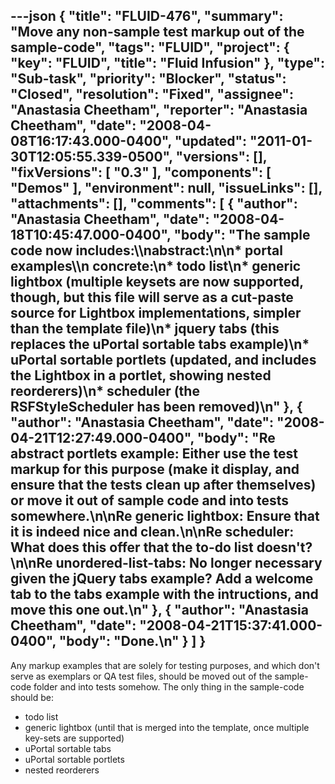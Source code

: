 ---json
{
  "title": "FLUID-476",
  "summary": "Move any non-sample test markup out of the sample-code",
  "tags": "FLUID",
  "project": {
    "key": "FLUID",
    "title": "Fluid Infusion"
  },
  "type": "Sub-task",
  "priority": "Blocker",
  "status": "Closed",
  "resolution": "Fixed",
  "assignee": "Anastasia Cheetham",
  "reporter": "Anastasia Cheetham",
  "date": "2008-04-08T16:17:43.000-0400",
  "updated": "2011-01-30T12:05:55.339-0500",
  "versions": [],
  "fixVersions": [
    "0.3"
  ],
  "components": [
    "Demos"
  ],
  "environment": null,
  "issueLinks": [],
  "attachments": [],
  "comments": [
    {
      "author": "Anastasia Cheetham",
      "date": "2008-04-18T10:45:47.000-0400",
      "body": "The sample code now includes:\\\nabstract:\n\n* portal examples\\\n  concrete:\n* todo list\n* generic lightbox (multiple keysets **are** now supported, though, but this file will serve as a cut-paste source for Lightbox implementations, simpler than the template file)\n* jquery tabs (this replaces the uPortal sortable tabs example)\n* uPortal sortable portlets (updated, and includes the Lightbox in a portlet, showing nested reorderers)\n* scheduler (the RSFStyleScheduler has been removed)\n"
    },
    {
      "author": "Anastasia Cheetham",
      "date": "2008-04-21T12:27:49.000-0400",
      "body": "Re abstract portlets example: Either use the test markup for this purpose (make it display, and ensure that the tests clean up after themselves) or move it out of sample code and into tests somewhere.\n\nRe generic lightbox: Ensure that it is indeed nice and clean.\n\nRe scheduler: What does this offer that the to-do list doesn't?\n\nRe unordered-list-tabs: No longer necessary given the jQuery tabs example? Add a welcome tab to the tabs example with the intructions, and move this one out.\n"
    },
    {
      "author": "Anastasia Cheetham",
      "date": "2008-04-21T15:37:41.000-0400",
      "body": "Done.\n"
    }
  ]
}
---
Any markup examples that are solely for testing purposes, and which don't serve as exemplars or QA test files, should be moved out of the sample-code folder and into tests somehow. The only thing in the sample-code should be:

* todo list
* generic lightbox (until that is merged into the template, once multiple key-sets are supported)
* uPortal sortable tabs
* uPortal sortable portlets
* nested reorderers

        